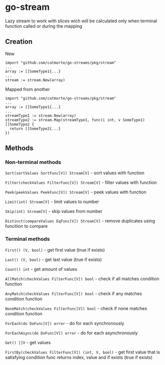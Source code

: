 # go-stream
Lazy stream to work with slices wich will be calculated only when terminal function called or during the mapping
## Creation
New
```
import "github.com/catmorte/go-streams/pkg/stream"
...
array := []SomeType1{...} 
...
stream := stream.New(array)
```
Mapped from another
```
import "github.com/catmorte/go-streams/pkg/stream"
...
array := []SomeType1{...} 
...
streamType1 := stream.New(array)
streamType2 := stream.Map(streamType1, func(i int, v SomeType1) []SomeType2 {
  return []SomeType2{...}
})
```
## Methods
### Non-terminal methods
`Sort(sortValues SortFunc[V]) Stream[V]` - sort values with function

`Filter(checkValues FilterFunc[V]) Stream[V]` - filter values with function

`Peek(peekValues PeekFunc[V]) Stream[V]` - peek values with function

`Limit(int) Stream[V]` - limit values to number

`Skip(int) Stream[V]` - skip values from number

`Distinct(compareValues EqFunc[V]) Stream[V]` - remove duplicates using funcition to compare 

### Terminal methods

`First() (V, bool)` - get first value (true if exists)

`Last() (V, bool)` - get last value (true if exists)

`Count() int` - get amount of values

`AllMatch(checkValues FilterFunc[V]) bool` - check if all matches condition function

`AnyMatch(checkValues FilterFunc[V]) bool` - check if any matches condition function

`NoneMatch(checkValues FilterFunc[V]) bool` - check if none matches condition function

`ForEach(do DoFunc[V]) error` - do for each synchronously

`ForEachAsync(do DoFunc[V]) error` - do for each asynchronously

`Get() []V` - get values

`FirstBy(checkValues FilterFunc[V]) (int, V, bool)` - get first value that is satisfying condition func returns index, value and if exists (true if exists)



